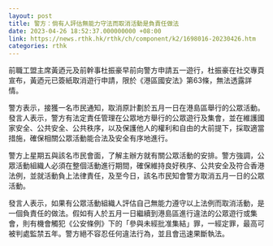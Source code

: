 ```yaml
---
layout: post
title: 警方：倘有人評估無能力守法而取消活動是負責任做法
date: 2023-04-26 18:52:37.000000000 +08:00
link: https://news.rthk.hk/rthk/ch/component/k2/1698016-20230426.htm
categories: rthk
---
```


前職工盟主席黃迺元及前幹事杜振豪早前向警方申請五一遊行，杜振豪在社交專頁宣布，黃迺元已簽紙取消遊行申請，限於《港區國安法》第63條，無法透露詳情。

警方表示，接獲一名市民通知，取消原計劃於五月一日在港島區舉行的公眾活動。發言人表示，警方有法定責任管理在公眾地方舉行的公眾遊行及集會，並在維護國家安全、公共安全、公共秩序，以及保護他人的權利和自由的大前提下，採取適當措施，確保相關公眾活動能合法及安全有序地進行。

警方上星期五與該名市民會面，了解主辦方就有關公眾活動的安排。警方強調，公眾活動組織人必須在整個活動進行期間，確保維持良好秩序、公共安全及符合香港法例，並就活動負上法律責任，及至今日，該名市民知會警方取消五月一日的公眾活動。

發言人表示，如果有公眾活動組織人評估自己無能力遵守以上法例而取消活動，是一個負責任的做法。假如有人於五月一日繼續到港島區進行違法的公眾遊行或集會，則有機會觸犯《公安條例》下的「參與未經批准集結」罪，一經定罪，最高可被判處監禁五年。警方絕不容忍任何違法行為，並且會迅速果斷執法。
